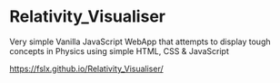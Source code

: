 # Relativity_Visualiser
Very simple Vanilla JavaScript WebApp that attempts to display tough concepts in Physics using simple HTML, CSS &amp; JavaScript

https://fslx.github.io/Relativity_Visualiser/
